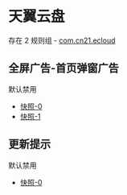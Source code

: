 # 天翼云盘

存在 2 规则组 - [com.cn21.ecloud](/src/apps/com.cn21.ecloud.ts)

## 全屏广告-首页弹窗广告

默认禁用

- [快照-0](https://i.gkd.li/import/12865481)
- [快照-1](https://i.gkd.li/import/12865488)

## 更新提示

默认禁用

- [快照-0](https://i.gkd.li/import/13399488)

